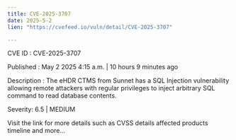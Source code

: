 ```yaml
---
title: CVE-2025-3707
date: 2025-5-2
lien: "https://cvefeed.io/vuln/detail/CVE-2025-3707"

---
```


CVE ID : CVE-2025-3707

Published :  May 2
2025
4:15 a.m. | 10 hours
9 minutes ago

Description : The eHDR CTMS from Sunnet has a SQL Injection vulnerability
allowing remote attackers with regular privileges to inject arbitrary SQL command to read database contents.

Severity: 6.5 | MEDIUM

Visit the link for more details
such as CVSS details
affected products
timeline
and more...
